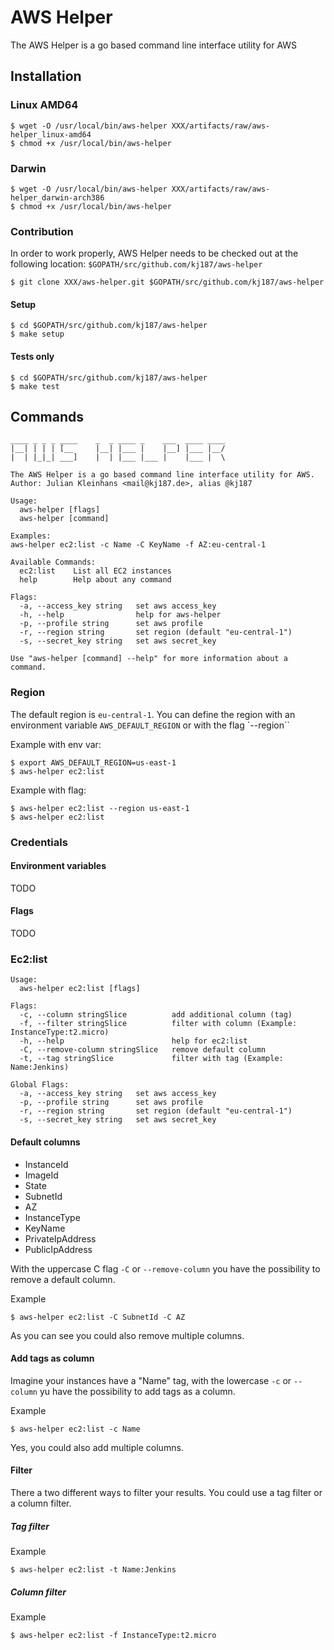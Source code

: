 # AWS Helper

The AWS Helper is a go based command line interface utility for AWS

## Installation

### Linux AMD64

``` shell
$ wget -O /usr/local/bin/aws-helper XXX/artifacts/raw/aws-helper_linux-amd64
$ chmod +x /usr/local/bin/aws-helper
```

### Darwin

``` shell
$ wget -O /usr/local/bin/aws-helper XXX/artifacts/raw/aws-helper_darwin-arch386
$ chmod +x /usr/local/bin/aws-helper
```

### Contribution

In order to work properly, AWS Helper needs to be checked out at the following location: `$GOPATH/src/github.com/kj187/aws-helper`

``` shell
$ git clone XXX/aws-helper.git $GOPATH/src/github.com/kj187/aws-helper
```

#### Setup

``` shell
$ cd $GOPATH/src/github.com/kj187/aws-helper
$ make setup
```

#### Tests only

``` shell
$ cd $GOPATH/src/github.com/kj187/aws-helper
$ make test
```

## Commands

``` shell
____ _ _ _ ____    _  _ ____ _    ___  ____ ____
|__| | | | [__     |__| |___ |    |__] |___ |__/
|  | |_|_| ___]    |  | |___ |___ |    |___ |  \

The AWS Helper is a go based command line interface utility for AWS.
Author: Julian Kleinhans <mail@kj187.de>, alias @kj187

Usage:
  aws-helper [flags]
  aws-helper [command]

Examples:
aws-helper ec2:list -c Name -C KeyName -f AZ:eu-central-1

Available Commands:
  ec2:list    List all EC2 instances
  help        Help about any command

Flags:
  -a, --access_key string   set aws access_key
  -h, --help                help for aws-helper
  -p, --profile string      set aws profile
  -r, --region string       set region (default "eu-central-1")
  -s, --secret_key string   set aws secret_key

Use "aws-helper [command] --help" for more information about a command.
```

### Region

The default region is `eu-central-1`. You can define the region with an environment variable `AWS_DEFAULT_REGION` or with the flag `--region``

Example with env var:
``` shell
$ export AWS_DEFAULT_REGION=us-east-1
$ aws-helper ec2:list
```

Example with flag:
``` shell
$ aws-helper ec2:list --region us-east-1
$ aws-helper ec2:list
```

### Credentials

#### Environment variables

TODO

#### Flags

TODO

### Ec2:list

``` shell 
Usage:
  aws-helper ec2:list [flags]

Flags:
  -c, --column stringSlice          add additional column (tag)
  -f, --filter stringSlice          filter with column (Example: InstanceType:t2.micro)
  -h, --help                        help for ec2:list
  -C, --remove-column stringSlice   remove default column
  -t, --tag stringSlice             filter with tag (Example: Name:Jenkins)

Global Flags:
  -a, --access_key string   set aws access_key
  -p, --profile string      set aws profile
  -r, --region string       set region (default "eu-central-1")
  -s, --secret_key string   set aws secret_key
```

#### Default columns

* InstanceId
* ImageId
* State
* SubnetId
* AZ
* InstanceType
* KeyName
* PrivateIpAddress
* PublicIpAddress

With the uppercase C flag `-C` or `--remove-column` you have the possibility to remove a default column.

Example 
``` shell 
$ aws-helper ec2:list -C SubnetId -C AZ
```

As you can see you could also remove multiple columns.

#### Add tags as column

Imagine your instances have a "Name" tag, with the lowercase `-c` or `--column` yu have the possibility to add tags as a column.

Example 
``` shell 
$ aws-helper ec2:list -c Name
```

Yes, you could also add multiple columns. 

#### Filter

There a two different ways to filter your results. You could use a tag filter or a column filter.

##### Tag filter

Example 
``` shell 
$ aws-helper ec2:list -t Name:Jenkins
```

##### Column filter

Example 
``` shell 
$ aws-helper ec2:list -f InstanceType:t2.micro
```
